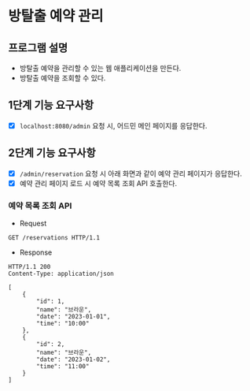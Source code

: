 # 방탈출 예약 관리

## 프로그램 설명
- 방탈출 예약을 관리할 수 있는 웹 애플리케이션을 만든다.
- 방탈출 예약을 조회할 수 있다.

## 1단계 기능 요구사항

- [x] `localhost:8080/admin` 요청 시, 어드민 메인 페이지를 응답한다.

## 2단계 기능 요구사항

- [x] `/admin/reservation` 요청 시 아래 화면과 같이 예약 관리 페이지가 응답한다.
- [x] 예약 관리 페이지 로드 시 예약 목록 조회 API 호출한다.

### 예약 목록 조회 API

- Request
```
GET /reservations HTTP/1.1
```
- Response
```
HTTP/1.1 200 
Content-Type: application/json

[
    {
        "id": 1,
        "name": "브라운",
        "date": "2023-01-01",
        "time": "10:00"
    },
    {
        "id": 2,
        "name": "브라운",
        "date": "2023-01-02",
        "time": "11:00"
    }
]
```

